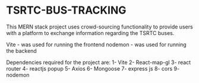 # TSRTC-BUS-TRACKING

This MERN stack project uses crowd-sourcing functionality to provide users with a platform to exchange information regarding the TSRTC buses.

Vite - was used for running the frontend
nodemon - was used for running the backend

Dependencies required for the project are:
  1- Vite
  2- React-map-gl
  3- react router
  4- reactjs popup
  5- Axios
  6- Mongoose
  7- express js
  8- cors
  9- nodemon
